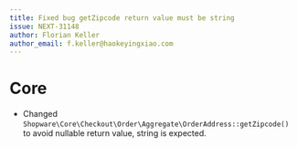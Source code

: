 ```yaml
---
title: Fixed bug getZipcode return value must be string
issue: NEXT-31148
author: Florian Keller
author_email: f.keller@haokeyingxiao.com
---
```

# Core
* Changed `Shopware\Core\Checkout\Order\Aggregate\OrderAddress::getZipcode()` to avoid nullable return value, string is expected.

